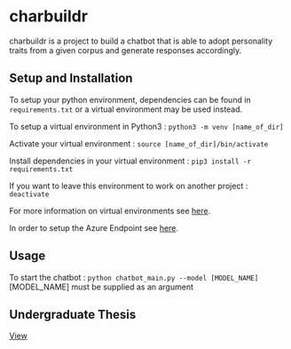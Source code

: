 # charbuildr
charbuildr is a project to build a chatbot that is able to adopt personality traits from a given corpus and generate responses accordingly.

## Setup and Installation
To setup your python environment, dependencies can be found in `requirements.txt` or a virtual environment may be used instead. 

To setup a virtual environment in Python3 : 
`python3 -m venv [name_of_dir]`

Activate your virtual environment : 
`source [name_of_dir]/bin/activate`

Install dependencies in your virtual environment : 
`pip3 install -r requirements.txt`

If you want to leave this environment to work on another project : 
`deactivate`

For more information on virtual environments see [here](https://packaging.python.org/guides/installing-using-pip-and-virtual-environments/). 

In order to setup the Azure Endpoint see [here](https://www.notion.so/willye/Azure-Text-Analytics-b2066f9e1623491ab253488820660bd7).

## Usage
To start the chatbot :  `python chatbot_main.py --model [MODEL_NAME]`
[MODEL_NAME] must be supplied as an argument

## Undergraduate Thesis
[View](https://github.com/oaqque/charbuildr/blob/master/Natural%20Language%20Processing%20in%20Role%20Playing%20Games.pdf)
